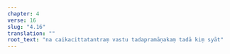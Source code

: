 ```yaml
---
chapter: 4
verse: 16
slug: "4.16"
translation: ""
root_text: "na caikacittatantraṃ vastu tadapramāṇakaṃ tadā kiṃ syāt"
---
```


